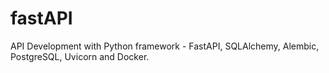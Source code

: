 # fastAPI
API Development with Python framework - FastAPI, SQLAlchemy, Alembic, PostgreSQL, Uvicorn and Docker. 
